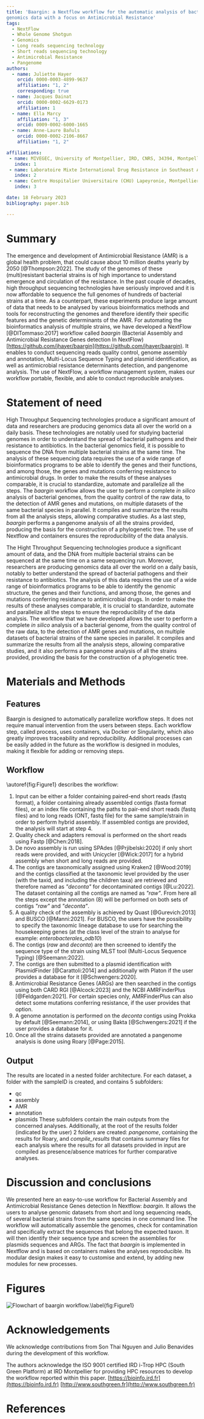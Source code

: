 ```yaml
---
title: 'Baargin: a Nextflow workflow for the automatic analysis of bacterial
genomics data with a focus on Antimicrobial Resistance'
tags:
  - NextFlow
  - Whole Genome Shotgun
  - Genomics
  - Long reads sequencing technology
  - Short reads sequencing technology
  - Antimicrobial Resistance
  - Pangenome
authors:
  - name: Juliette Hayer
    orcid: 0000-0003-4899-9637
    affiliation: "1, 2"
    corresponding: true
  - name: Jacques Dainat
    orcid: 0000-0002-6629-0173
    affiliation: 1
  - name: Ella Marcy
    affiliation: "1, 3"
    orcid: 0009-0002-6000-1665
  - name: Anne-Laure Bañuls
    orcid: 0000-0002-2106-8667
    affiliation: "1, 2"

affiliations:
 - name: MIVEGEC, University of Montpellier, IRD, CNRS, 34394, Montpellier, France
   index: 1
 - name: Laboratoire Mixte International Drug Resistance in Southeast Asia
   index: 2
 - name: Centre Hospitalier Universitaire (CHU) Lapeyronie, Montpellier, France 
   index: 3

date: 18 February 2023
bibliography: paper.bib

---
```


# Summary

The emergence and development of Antimicrobial Resistance (AMR) is a global health
problem, that could cause about 10 million deaths yearly by 2050 [@Thompson:2022].
The study of the genomes of these (multi)resistant bacterial strains is of high
importance to understand emergence and circulation of the resistance. In the past
couple of decades, high throughput sequencing technologies have seriously improved
and it is now affordable to sequence the full genomes of hundreds of bacterial strains
at a time. As a counterpart, these experiments produce large amount of data that
needs to be analysed by various bioinformatics methods and tools for reconstructing
the genomes and therefore identify their specific features and the genetic
determinants of the AMR. For automating the bioinformatics analysis of multiple
strains, we have developed a NextFlow [@DITommaso:2017] workflow called *baargin*
(Bacterial Assembly and Antimicrobial Resistance Genes detection In NextFlow)
[https://github.com/jhayer/baargin](https://github.com/jhayer/baargin).
It enables to conduct sequencing reads quality control, genome assembly and annotation,
Multi-Locus Sequence Typing and plasmid identification, as well as antimicrobial
resistance determinants detection, and pangenome analysis. The use of NextFlow,
a workflow management system, makes our workflow portable, flexible, and able to
conduct reproducible analyses.


# Statement of need

High Throughput Sequencing technologies produce a significant amount of data and 
researchers are producing genomics data all over the world on a daily basis. 
These technologies are notably used for studying bacterial genomes in order to understand 
the spread of bacterial pathogens and their resistance to antibiotics. In the bacterial genomics field, 
it is possible to sequence the DNA from multiple bacterial strains at the same time. 
The analysis of these sequencing data requires the use of a wide range of bioinformatics programs 
to be able to identify the genes and their functions, and among those, the genes and 
mutations conferring resistance to antimicrobial drugs. In order to make the results of 
these analyses comparable, it is crucial to standardize, automate and parallelize all the steps. 
The *baargin* workflow allows the user to perform a complete *in silico* analysis of bacterial genomes, 
from the quality control of the raw data, to the detection of AMR genes and mutations, on multiple datasets 
of the same bacterial species in parallel. It compiles and summarize the results from all the analysis steps, 
allowing comparative studies. As a last step, *baargin* performs a pangenome analysis of all the strains provided, 
producing the basis for the construction of a phylogenetic tree. The use of Nextflow and containers ensures 
the reproducibility of the data analysis.

The Hight Throughput Sequencing technologies produce a significant amount of data,
and the DNA from multiple bacterial strains can be sequenced at the same time on a same
sequencing run. Moreover, researchers are producing genomics data all over the world on a
daily basis, notably to better understand the spread of bacterial pathogens and
their resistance to antibiotics. The analysis of this data requires the use of a
wide range of bioinformatics programs to be able to identify the genomic structure,
the genes and their functions, and among those, the genes and mutations conferring
resistance to antimicrobial drugs. In order to make the results of these analyses
comparable, it is crucial to standardize, automate and parallelize all the steps to ensure the
reproducibility of the data analysis. The workflow that we have developed allows
the user to perform a complete *in silico* analysis of a bacterial genome, from
the quality control of the raw data, to the detection of AMR genes and mutations,
on multiple datasets of bacterial strains of the same species in parallel.
It compiles and summarize the results from all the analysis steps, allowing comparative
studies, and it also performs a pangenome analysis of all the strains provided,
providing the basis for the construction of a phylogenetic tree.


# Materials and Methods

## Features

Baargin is designed to automatically parallelize workflow steps. It does not require
manual intervention from the users between steps. Each workflow step, called process,
uses containers, via Docker or Singularity, which also greatly improves
traceability and reproducibility. Additional processes can be easily added in the future
as the workflow is designed in modules, making it flexible for adding or removing steps.

## Workflow

\autoref{fig:Figure1} describes the workflow:

1. Input can be either a folder containing paired-end short reads (fastq format),
a folder containing already assembled contigs (fasta format files), or an index
file containing the paths to pair-end short reads (fastq files) and to long reads
(ONT, fastq file) for the same sample/strain in order to perform hybrid assembly.
If assembled contigs are provided, the analysis will start at step 4.
2. Quality check and adapters removal is performed on the short reads using
Fastp [@Chen:2018].
3. De novo assembly is run using SPAdes [@Prjibelski:2020] if only short reads were
provided, and with Unicycler [@Wick:2017] for a hybrid assembly when short and
long reads are provided.
4. The contigs are taxonomically assigned using Kraken2 [@Wood:2019] and the contigs classified at
the taxonomic level provided by the user (with the taxid, and including the children taxa)
are retrieved and therefore named as *"deconta"* for decontaminated contigs [@Lu:2022]. The dataset
containing all the contigs are named as *"raw"*. From here all the steps except the
annotation (8) will be performed on both sets of contigs *"raw"* and *"deconta"*.
5. A quality check of the assembly is achieved by Quast [@Gurevich:2013] and BUSCO [@Manni:2021].
For BUSCO, the users have the possibility to specify the taxonomic lineage database
to use for searching the housekeeping genes (at the class level of the strain to
analyse for example: *enterobacterales_odb10*)
6. The contigs (*raw* and *deconta*) are then screened to identify the sequence type of
the strain using MLST tool (Multi-Locus Sequence Typing) [@Seemann:2022].
7. The contigs are then submitted to a plasmid identification with PlasmidFinder [@Carattoli:2014]
and additionally with Platon if the user provides a database for it [@Schwengers:2020].
8. Antimicrobial Resistance Genes (ARGs) are then searched in the contigs using both CARD RGI [@Alcock:2023]
and the NCBI AMRFinderPlus [@Feldgarden:2021]. For certain species only, AMRFinderPlus
can also detect some mutations conferring resistance, if the user provides that option.
9. A genome annotation is performed on the *deconta* contigs using Prokka by default [@Seemann:2014],
or using Bakta [@Schwengers:2021] if the user provides a database for it.
10. Once all the strains datasets provided are annotated a pangenome analysis is done
using Roary [@Page:2015].

## Output

The results are located in a nested folder architecture. For each dataset, a folder
with the sampleID is created, and contains 5 subfolders:
- qc
- assembly
- AMR
- annotation
- plasmids
These subfolders contain the main outputs from the concerned analyses.
Additionally, at the root of the results folder (indicated by the user) 2 folders
are created: *pangenome*, containing the results for Roary, and *compile_results* that
contains summary files for each analysis where the results for all datasets provided in
input are compiled as presence/absence matrices for further comparative analyses.


# Discussion and conclusions

We presented here an easy-to-use workflow for Bacterial Assembly and Antimicrobial
Resistance Genes detection In Nextflow: *baargin*. It allows the users to analyse
genomic datasets from short and long sequencing reads, of several bacterial strains from
the same species in one command line. The workflow will automatically assemble the
genomes, check for contamination and specifically extract the sequences that belong
the expected taxon. It will then identify their sequence type and screen the assemblies
for plasmids sequences and ARGs. The fact that *baargin* is implemented in Nextflow and
is based on containers makes the analyses reproducible. Its modular design makes it
easy to customise and extend, by adding new modules for new processes.


# Figures

![Flowchart of baargin workflow.\label{fig:Figure1}](baargin_flowchart.jpg)


# Acknowledgements

We acknowledge contributions from Son Thai Nguyen and Julio Benavides during the development of this workflow.

The authors acknowledge the ISO 9001 certified IRD i-Trop HPC (South Green Platform) at IRD Montpellier for providing HPC resources to develop the workflow reported within this paper.
  [https://bioinfo.ird.fr](https://bioinfo.ird.fr)
  [http://www.southgreen.fr](http://www.southgreen.fr)

# References
